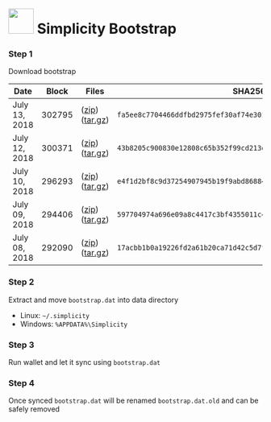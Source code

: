 # <img src="https://i.imgur.com/EVMMO6N.jpg" width="50"> Simplicity Bootstrap

### Step 1
Download bootstrap

| Date  | Block | Files | SHA256 |
| --- | --- | --- | --- |
| July 13, 2018 | 302795 | ([zip](https://transfer.sh/11jb4B/bootstrap.zip)) ([tar.gz](https://transfer.sh/KFJfM/bootstrap.tar.gz)) | `fa5ee8c7704466ddfbd2975fef30af74e3019fb03c976189ee47ed35a66837dc` |
| July 12, 2018 | 300371 | ([zip](https://transfer.sh/4ZJj3/bootstrap.zip)) ([tar.gz](https://transfer.sh/c9frK/bootstrap.tar.gz)) | `43b8205c900830e12808c65b352f99cd213ded501fb1b19c528392402ee9ed40` |
| July 10, 2018 | 296293 | ([zip](https://transfer.sh/kxC77/bootstrap.zip)) ([tar.gz](https://transfer.sh/P4s98/bootstrap.tar.gz)) | `e4f1d2bf8c9d37254907945b19f9abd86884d9ffc987dccb2bd0b97c6ae4d90f` |
| July 09, 2018 | 294406 | ([zip](https://transfer.sh/z1nSf/bootstrap.zip)) ([tar.gz](https://transfer.sh/13QEEe/bootstrap.tar.gz)) | `597704974a696e09a8c4417c3bf4355011c4bb793ff900181d98494b8ab4386d` |
| July 08, 2018 | 292090 | ([zip](https://transfer.sh/14IFXe/bootstrap.zip)) ([tar.gz](https://transfer.sh/15bhrZ/bootstrap.tar.gz)) | `17acbb1b0a19226fd2a61b20ca71d42c5d7f749545389c08bea21395e5a2decd` |

### Step 2
Extract and move `bootstrap.dat` into data directory

* Linux: `~/.simplicity`
* Windows: `%APPDATA%\Simplicity`

### Step 3
Run wallet and let it sync using `bootstrap.dat`

### Step 4
Once synced `bootstrap.dat` will be renamed `bootstrap.dat.old` and can be safely removed
